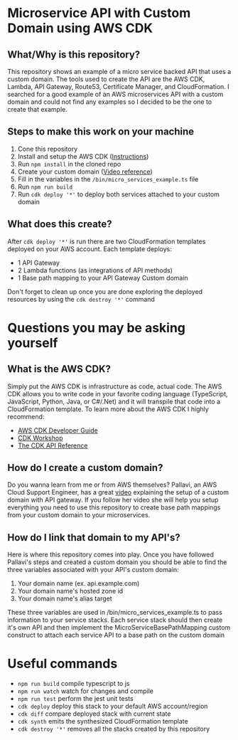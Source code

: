 # Microservice API with Custom Domain using AWS CDK

## What/Why is this repository?
This repository shows an example of a micro service backed API that uses a custom domain. The tools used to create the API are the AWS CDK, Lambda, API Gateway, Route53, Certificate Manager, and CloudFormation. I searched for a good example of an AWS microservices API with a custom domain and could not find any examples so I decided to be the one to create that example.

## Steps to make this work on your machine
1. Cone this repository
2. Install and setup the AWS CDK ([Instructions](https://docs.aws.amazon.com/cdk/latest/guide/getting_started.html))
3. Run `npm install` in the cloned repo
4. Create your custom domain ([Video reference](https://www.youtube.com/watch?v=gd-Qa-HQHMs))
5. Fill in the variables in the `/bin/micro_services_example.ts` file
6. Run `npm run build`
7. Run `cdk deploy '*'` to deploy both services attached to your custom domain

## What does this create?
After `cdk deploy '*'` is run there are two CloudFormation templates deployed on your AWS account. Each template deploys:
* 1 API Gateway
* 2 Lambda functions (as integrations of API methods)
* 1 Base path mapping to your API Gateway Custom domain

Don't forget to clean up once you are done exploring the deployed resources by using the `cdk destroy '*'` command

# Questions you may be asking yourself
## What is the AWS CDK?
Simply put the AWS CDK is infrastructure as code, actual code. The AWS CDK allows you to write code in your favorite coding language (TypeScript, JavaScript, Python, Java, or C#/.Net) and it will transpile that code into a CloudFormation template. To learn more about the AWS CDK I highly recommend:
 * [AWS CDK Developer Guide](https://docs.aws.amazon.com/cdk/latest/guide/home.html)
 * [CDK Workshop](https://cdkworkshop.com/)
 * [The CDK API Reference](https://docs.aws.amazon.com/cdk/API/latest/docs/aws-construct-library.html)

## How do I create a custom domain?
Do you wanna learn from me or from AWS themselves? Pallavi, an AWS Cloud Support Engineer, has a great [video](https://www.youtube.com/watch?v=gd-Qa-HQHMs) explaining the setup of a custom domain with API gateway. If you follow her video she will help you setup everything you need to use this repository to create base path mappings from your custom domain to your microservices.

## How do I link that domain to my API's?
Here is where this repository comes into play. Once you have followed Pallavi's steps and   created a custom domain you should be able to find the three variables associated with your API's custom domain:
1. Your domain name (ex. api.example.com)
2. Your domain name's hosted zone id
3. Your domain name's alias target

These three variables are used in /bin/micro_services_example.ts to pass information to your service stacks. Each service stack should then create it's own API and then implement the MicroServiceBasePathMapping custom construct to attach each service API to a base path on the custom domain

# Useful commands

 * `npm run build`   compile typescript to js
 * `npm run watch`   watch for changes and compile
 * `npm run test`    perform the jest unit tests
 * `cdk deploy`      deploy this stack to your default AWS account/region
 * `cdk diff`        compare deployed stack with current state
 * `cdk synth`       emits the synthesized CloudFormation template
 * `cdk destroy '*'` removes all the stacks created by this repository
